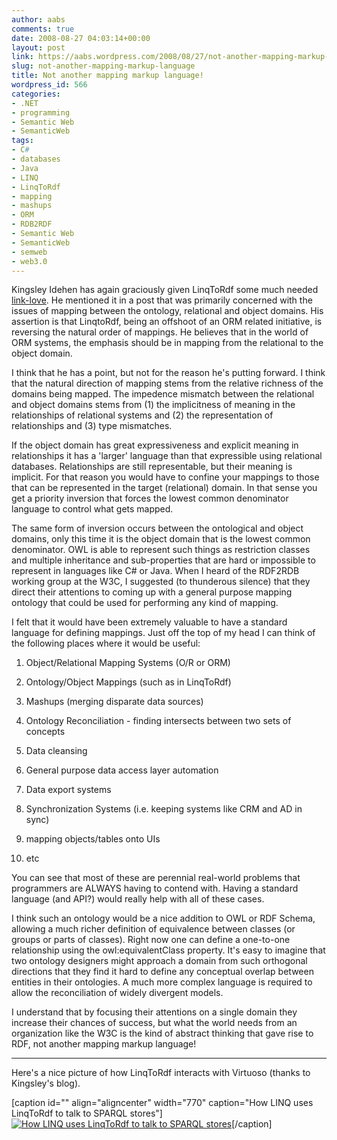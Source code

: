 ```yaml
---
author: aabs
comments: true
date: 2008-08-27 04:03:14+00:00
layout: post
link: https://aabs.wordpress.com/2008/08/27/not-another-mapping-markup-language/
slug: not-another-mapping-markup-language
title: Not another mapping markup language!
wordpress_id: 566
categories:
- .NET
- programming
- Semantic Web
- SemanticWeb
tags:
- C#
- databases
- Java
- LINQ
- LinqToRdf
- mapping
- mashups
- ORM
- RDB2RDF
- Semantic Web
- SemanticWeb
- semweb
- web3.0
---
```


Kingsley Idehen has again graciously given LinqToRdf some much needed [link-love](http://kidehen.typepad.com/kingsley_idehens_typepad/2008/08/virtuoso-linked.html). He mentioned it in a post that was primarily concerned with the issues of mapping between the ontology, relational and object domains. His assertion is that LinqtoRdf, being an offshoot of an ORM related initiative, is reversing the natural order of mappings. He believes that in the world of ORM systems, the emphasis should be in mapping from the relational to the object domain.

I think that he has a point, but not for the reason he's putting forward. I think that the natural direction of mapping stems from the relative richness of the domains being mapped. The impedence mismatch between the relational and object domains stems from (1) the implicitness of meaning in the relationships of relational systems and (2) the representation of relationships and (3) type mismatches.

If the object domain has great expressiveness and explicit meaning in relationships it has a 'larger' language than that expressible using relational databases. Relationships are still representable, but their meaning is implicit. For that reason you would have to confine your mappings to those that can be represented in the target (relational) domain. In that sense you get a priority inversion that forces the lowest common denominator language to control what gets mapped.

The same form of inversion occurs between the ontological and object domains, only this time it is the object domain that is the lowest common denominator. OWL is able to represent such things as restriction classes and multiple inheritance and sub-properties that are hard or impossible to represent in languages like C# or Java. When I heard of the RDF2RDB working group at the W3C, I suggested (to thunderous silence) that they direct their attentions to coming up with a general purpose mapping ontology that could be used for performing any kind of mapping.

I felt that it would have been extremely valuable to have a standard language for defining mappings. Just off the top of my head I can think of the following places where it would be useful:




	
  1. Object/Relational Mapping Systems (O/R or ORM)

	
  2. Ontology/Object Mappings (such as in LinqToRdf)

	
  3. Mashups (merging disparate data sources)

	
  4. Ontology Reconciliation - finding intersects between two sets of concepts

	
  5. Data cleansing

	
  6. General purpose data access layer automation

	
  7. Data export systems

	
  8. Synchronization Systems (i.e. keeping systems like CRM and AD in sync)

	
  9. mapping objects/tables onto UIs

	
  10. etc



You can see that most of these are perennial real-world problems that programmers are ALWAYS having to contend with. Having a standard language (and API?) would really help with all of these cases.

I think such an ontology would be a nice addition to OWL or RDF Schema, allowing a much richer definition of equivalence between classes (or groups or parts of classes). Right now one can define a one-to-one relationship using the owl:equivalentClass property. It's easy to imagine that two ontology designers might approach a domain from such orthogonal directions that they find it hard to define any conceptual overlap between entities in their ontologies. A much more complex language is required to allow the reconciliation of widely divergent models.

I understand that by focusing their attentions on a single domain they increase their chances of success, but what the world needs from an organization like the W3C is the kind of abstract thinking that gave rise to RDF, not another mapping markup language!



* * *



Here's a nice picture of how LinqToRdf interacts with Virtuoso (thanks to Kingsley's blog).

[caption id="" align="aligncenter" width="770" caption="How LINQ uses LinqToRdf to talk to SPARQL stores"][![How LINQ uses LinqToRdf to talk to SPARQL stores](http://virtuoso.openlinksw.com/Whitepapers/html/linqtordf/linqtordf2.png)](http://kidehen.typepad.com/kingsley_idehens_typepad/2008/08/virtuoso-linked.html)[/caption]
